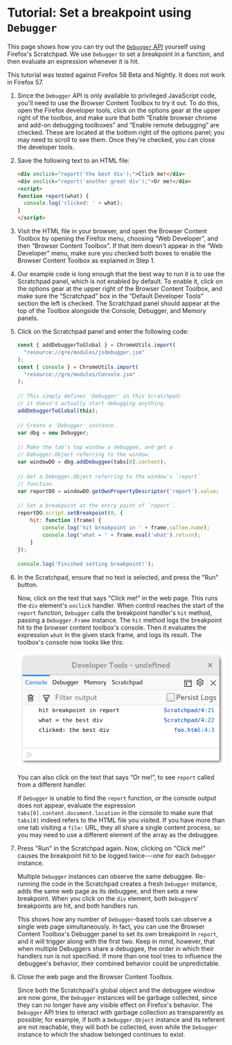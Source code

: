 Tutorial: Set a breakpoint using `Debugger`
===========================================

This page shows how you can try out the [`Debugger` API][debugger] yourself
using Firefox's Scratchpad. We use `Debugger` to set a breakpoint in a function,
and then evaluate an expression whenever it is hit.

This tutorial was tested against Firefox 58 Beta and Nightly. It does not work in Firefox 57.

1.  Since the `Debugger` API is only available to privileged JavaScript code,
    you'll need to use the Browser Content Toolbox to try it out. To do this,
    open the Firefox developer tools, click on the options gear at the upper
    right of the toolbox, and make sure that both “Enable browser chrome and
    add-on debugging toolboxes” and “Enable remote debugging” are checked. These
    are located at the bottom right of the options panel; you may need to scroll
    to see them. Once they're checked, you can close the developer tools.


2.  Save the following text to an HTML file:

    ```html
    <div onclick="report('the best div');">Click me!</div>
    <div onclick="report('another great div');">Or me!</div>
    <script>
    function report(what) {
      console.log('clicked: ' + what);
    }
    </script>
    ```

3.  Visit the HTML file in your browser, and open the Browser Content Toolbox by
    opening the Firefox menu, choosing “Web Developer”, and then “Browser
    Content Toolbox”. If that item doesn't appear in the “Web Developer” menu,
    make sure you checked both boxes to enable the Browser Content Toolbox as
    explained in Step 1.

4.  Our example code is long enough that the best way to run it is to use the
    Scratchpad panel, which is not enabled by default. To enable it, click on
    the options gear at the upper right of the Browser Content Toolbox, and make
    sure the “Scratchpad” box in the “Default Developer Tools” section the left
    is checked. The Scratchpad panel should appear at the top of the Toolbox
    alongside the Console, Debugger, and Memory panels.

5.  Click on the Scratchpad panel and enter the following code:

    ```js
    const { addDebuggerToGlobal } = ChromeUtils.import(
      "resource://gre/modules/jsdebugger.jsm"
    );
    const { console } = ChromeUtils.import(
      "resource://gre/modules/Console.jsm"
    );

    // This simply defines 'Debugger' in this Scratchpad;
    // it doesn't actually start debugging anything.
    addDebuggerToGlobal(this);

    // Create a 'Debugger' instance.
    var dbg = new Debugger;

    // Make the tab's top window a debuggee, and get a
    // Debugger.Object referring to the window.
    var windowDO = dbg.addDebuggee(tabs[0].content);

    // Get a Debugger.Object referring to the window's `report`
    // function.
    var reportDO = windowDO.getOwnPropertyDescriptor('report').value;

    // Set a breakpoint at the entry point of `report`.
    reportDO.script.setBreakpoint(0, {
        hit: function (frame) {
            console.log('hit breakpoint in ' + frame.callee.name);
            console.log('what = ' + frame.eval('what').return);
        }
    });

    console.log('Finished setting breakpoint!');
    ```

6.  In the Scratchpad, ensure that no text is selected, and press the "Run"
    button.

    Now, click on the text that says "Click me!" in the web page.
    This runs the `div` element's `onclick` handler.
    When control reaches the start of the `report` function,
    `Debugger` calls the breakpoint handler's `hit` method,
    passing a `Debugger.Frame` instance.
    The `hit` method logs the breakpoint hit to the browser content toolbox's console.
    Then it evaluates the expression `what` in the given stack frame, and logs its result.
    The toolbox's console now looks like this:

    ![The breakpoint handler's console output][img-example-console]
    <!-- HTML comment prevents caption, which MDN styles poorly  -->

    You can also click on the text that says “Or me!”, to see `report` called from a
    different handler.

    If `Debugger` is unable to find the `report` function, or the console output
    does not appear, evaluate the expression `tabs[0].content.document.location`
    in the console to make sure that `tabs[0]` indeed refers to the HTML file you
    visited. If you have more than one tab visiting a `file:` URL, they all share
    a single content process, so you may need to use a different element of the
    array as the debuggee.

7. Press "Run" in the Scratchpad again. Now, clicking on "Click me!" causes the
    breakpoint hit to be logged twice---one for each `Debugger` instance.

    Multiple `Debugger` instances can observe the same debuggee. Re-running the code
    in the Scratchpad creates a fresh `Debugger` instance, adds the same web page as
    its debuggee, and then sets a new breakpoint. When you click on the `div`
    element, both `Debugger`s' breakpoints are hit, and both handlers run.

    This shows how any number of `Debugger`-based tools can observe a single web
    page simultaneously. In fact, you can use the Browser Content Toolbox's Debugger
    panel to set its own breakpoint in `report`, and it will trigger along with the
    first two. Keep in mind, however, that when multiple Debuggers share a debuggee,
    the order in which their handlers run is not specified. If more than one tool
    tries to influence the debuggee's behavior, their combined behavior could be
    unpredictable.

8.  Close the web page and the Browser Content Toolbox.

    Since both the Scratchpad's global object and the debuggee window are
    now gone, the `Debugger` instances will be garbage collected, since
    they can no longer have any visible effect on Firefox's behavior. The
    `Debugger` API tries to interact with garbage collection as
    transparently as possible; for example, if both a `Debugger.Object`
    instance and its referent are not reachable, they will both be
    collected, even while the `Debugger` instance to which the shadow
    belonged continues to exist.

[debugger]: Debugger-API.md
[img-example-console]: console.png
